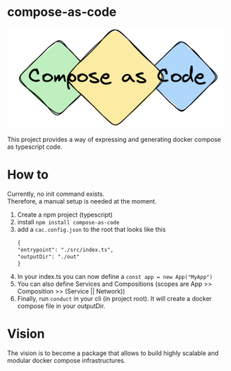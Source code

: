 # compose-as-code

![Compose as Code](./.github/assets/logo.png)

This project provides a way of expressing and generating docker compose as typescript code.

# How to

Currently, no init command exists.  
Therefore, a manual setup is needed at the moment.

1. Create a npm project (typescript)
2. install `npm install compose-as-code`
3. add a `cac.config.json` to the root that looks like this
   ```
   {
   "entrypoint": "./src/index.ts",
   "outputDir": "./out"
   }
   ```
4. In your index.ts you can now define a `const app = new App("MyApp")`
5. You can also define Services and Compositions (scopes are App >> Composition >> (Service || Network)) 
6. Finally, run `conduct` in your cli (in project root). It will create a docker compose file in your outputDir.

# Vision

The vision is to become a package that allows to build highly scalable and modular docker compose infrastructures.